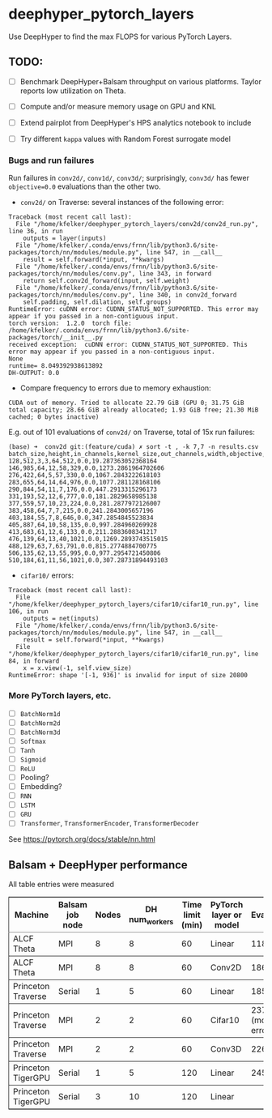 # deephyper_pytorch_layers
Use DeepHyper to find the max FLOPS for various PyTorch Layers.

## TODO:

- [ ] Benchmark DeepHyper+Balsam throughput on various platforms.
Taylor reports low utilization on Theta.
- [ ] Compute and/or measure memory usage on GPU and KNL
- [ ] Extend pairplot from DeepHyper's HPS analytics notebook to include
- [ ] Try different `kappa` values with Random Forest surrogate model


### Bugs and run failures

Run failures in `conv2d/`, `conv1d/`, `conv3d/`; surprisingly, `conv3d/` has fewer
`objective=0.0` evaluations than the other two.

-  `conv2d/` on Traverse: several instances of the following error:
```
Traceback (most recent call last):
  File "/home/kfelker/deephyper_pytorch_layers/conv2d/conv2d_run.py", line 36, in run
    outputs = layer(inputs)
  File "/home/kfelker/.conda/envs/frnn/lib/python3.6/site-packages/torch/nn/modules/module.py", line 547, in __call__
    result = self.forward(*input, **kwargs)
  File "/home/kfelker/.conda/envs/frnn/lib/python3.6/site-packages/torch/nn/modules/conv.py", line 343, in forward
    return self.conv2d_forward(input, self.weight)
  File "/home/kfelker/.conda/envs/frnn/lib/python3.6/site-packages/torch/nn/modules/conv.py", line 340, in conv2d_forward
    self.padding, self.dilation, self.groups)
RuntimeError: cuDNN error: CUDNN_STATUS_NOT_SUPPORTED. This error may appear if you passed in a non-contiguous input.
torch version:  1.2.0  torch file:  /home/kfelker/.conda/envs/frnn/lib/python3.6/site-packages/torch/__init__.py
received exception:  cuDNN error: CUDNN_STATUS_NOT_SUPPORTED. This error may appear if you passed in a non-contiguous input.
None
runtime= 8.049392938613892
DH-OUTPUT: 0.0
```
- Compare frequency to errors due to memory exhaustion:
```
CUDA out of memory. Tried to allocate 22.79 GiB (GPU 0; 31.75 GiB total capacity; 28.66 GiB already allocated; 1.93 GiB free; 21.30 MiB cached; 0 bytes inactive)
```

E.g. out of 101 evaluations of `conv2d/` on Traverse, total of 15x run failures:

```
(base) ➜  conv2d git:(feature/cuda) ✗ sort -t , -k 7,7 -n results.csv
batch_size,height,in_channels,kernel_size,out_channels,width,objective,elapsed_sec
128,512,3,3,64,512,0.0,19.287363052368164
146,985,64,12,58,329,0.0,1273.2861964702606
276,422,64,5,57,330,0.0,1067.2843222618103
283,655,64,14,64,976,0.0,1077.281128168106
290,844,54,11,7,176,0.0,447.2913315296173
331,193,52,12,6,777,0.0,181.2829658985138
377,559,57,10,23,224,0.0,281.2877972126007
383,458,64,7,7,215,0.0,241.2843005657196
403,184,55,7,8,646,0.0,347.2854845523834
405,887,64,10,58,135,0.0,997.284960269928
413,683,61,12,6,133,0.0,211.2883608341217
476,139,64,13,40,1021,0.0,1269.2893743515015
488,129,63,7,63,791,0.0,815.2774884700775
506,135,62,13,55,995,0.0,977.2954721450806
510,184,61,11,56,1021,0.0,307.28731894493103
```

- `cifar10/` errors:
```
Traceback (most recent call last):
  File "/home/kfelker/deephyper_pytorch_layers/cifar10/cifar10_run.py", line 106, in run
    outputs = net(inputs)
  File "/home/kfelker/.conda/envs/frnn/lib/python3.6/site-packages/torch/nn/modules/module.py", line 547, in __call__
    result = self.forward(*input, **kwargs)
  File "/home/kfelker/deephyper_pytorch_layers/cifar10/cifar10_run.py", line 84, in forward
    x = x.view(-1, self.view_size)
RuntimeError: shape '[-1, 936]' is invalid for input of size 20800
```


### More PyTorch layers, etc.
- [ ] `BatchNorm1d`
- [ ] `BatchNorm2d`
- [ ] `BatchNorm3d`
- [ ] `Softmax`
- [ ] `Tanh`
- [ ] `Sigmoid`
- [ ] `ReLU`
- [ ] Pooling?
- [ ] Embedding?
- [ ] `RNN`
- [ ] `LSTM`
- [ ] `GRU`
- [ ] `Transformer`, `TransformerEncoder`, `TransformerDecoder`

See https://pytorch.org/docs/stable/nn.html


## Balsam + DeepHyper performance
All table entries were measured


<table border="2" cellspacing="0" cellpadding="6" rules="groups" frame="hsides">


<colgroup>
<col  class="org-left" />

<col  class="org-left" />

<col  class="org-right" />

<col  class="org-right" />

<col  class="org-right" />

<col  class="org-left" />

<col  class="org-right" />
</colgroup>
<thead>
<tr>
<th scope="col" class="org-left">Machine</th>
<th scope="col" class="org-left">Balsam job node</th>
<th scope="col" class="org-right">Nodes</th>
<th scope="col" class="org-right">DH num<sub>workers</sub></th>
<th scope="col" class="org-right">Time limit (min)</th>
<th scope="col" class="org-left">PyTorch layer or model</th>
<th scope="col" class="org-right">Evaluations</th>
</tr>
</thead>

<tbody>
<tr>
<td class="org-left">ALCF Theta</td>
<td class="org-left">MPI</td>
<td class="org-right">8</td>
<td class="org-right">8</td>
<td class="org-right">60</td>
<td class="org-left">Linear</td>
<td class="org-right">1189</td>
</tr>
</tbody>

<tbody>
<tr>
<td class="org-left">ALCF Theta</td>
<td class="org-left">MPI</td>
<td class="org-right">8</td>
<td class="org-right">8</td>
<td class="org-right">60</td>
<td class="org-left">Conv2D</td>
<td class="org-right">186</td>
</tr>
</tbody>

<tbody>
<tr>
<td class="org-left">Princeton Traverse</td>
<td class="org-left">Serial</td>
<td class="org-right">1</td>
<td class="org-right">5</td>
<td class="org-right">60</td>
<td class="org-left">Linear</td>
<td class="org-right">185</td>
</tr>
</tbody>

<tbody>
<tr>
<td class="org-left">Princeton Traverse</td>
<td class="org-left">MPI</td>
<td class="org-right">2</td>
<td class="org-right">2</td>
<td class="org-right">60</td>
<td class="org-left">Cifar10</td>
<td class="org-right">237 (mostly errors)</td>
</tr>
</tbody>

<tbody>
<tr>
<td class="org-left">Princeton Traverse</td>
<td class="org-left">MPI</td>
<td class="org-right">2</td>
<td class="org-right">2</td>
<td class="org-right">60</td>
<td class="org-left">Conv3D</td>
<td class="org-right">226</td>
</tr>
</tbody>

<tbody>
<tr>
<td class="org-left">Princeton TigerGPU</td>
<td class="org-left">Serial</td>
<td class="org-right">1</td>
<td class="org-right">5</td>
<td class="org-right">120</td>
<td class="org-left">Linear</td>
<td class="org-right">245</td>
</tr>
</tbody>

<tbody>
<tr>
<td class="org-left">Princeton TigerGPU</td>
<td class="org-left">Serial</td>
<td class="org-right">3</td>
<td class="org-right">10</td>
<td class="org-right">120</td>
<td class="org-left">Linear</td>
<td class="org-right">&#xa0;</td>
</tr>
</tbody>
</table>
